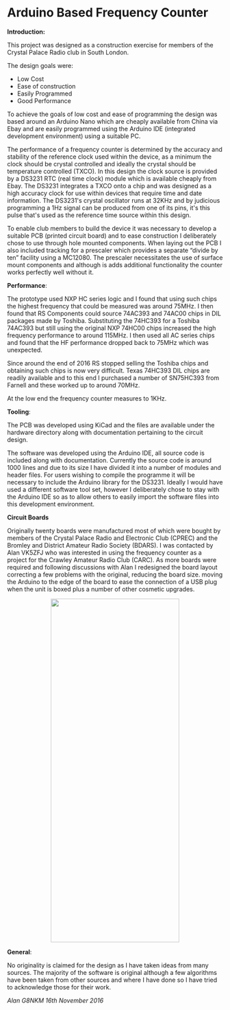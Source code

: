 # Arduino Based Frequency Counter

**Introduction:**

This project was designed as a construction exercise for members of the Crystal Palace Radio club in South London.



The design goals were:

- Low Cost
- Ease of construction
- Easily Programmed
- Good Performance

To achieve the goals of low cost and ease of programming the design was based around an Arduino Nano which are cheaply available from China via Ebay and are easily programmed using the Arduino IDE (integrated development environment) using a suitable PC.

The performance of a frequency counter is determined by the accuracy and stability of the reference clock used within the device, as a minimum the clock should be crystal controlled and ideally the crystal should be temperature controlled (TXCO). In this design the clock source is provided by a DS3231 RTC (real time clock) module which is available cheaply from Ebay. The DS3231 integrates a TXCO onto a chip and was designed as a high accuracy clock for use within devices that require time and date information. The DS3231's crystal oscillator runs at 32KHz and by judicious programming a 1Hz signal can be produced from one of its pins, it's this pulse that's used as the reference time source within this design.

To enable club members to build the device it was necessary to develop a suitable PCB (printed circuit board) and to ease construction I deliberately chose to use through hole mounted components. When laying out the PCB I also included tracking for a prescaler which provides a separate “divide by ten” facility using a MC12080. The prescaler necessitates the use of surface mount components and although is adds additional functionality the counter works perfectly well without it.

**Performance**:

The prototype used NXP HC series logic and I found that using such chips the highest frequency that could be measured was around 75MHz. I then found that RS Components could source 74AC393 and 74AC00 chips in DIL packages made by Toshiba. Substituting the 74HC393 for a Toshiba 74AC393 but still using the original NXP 74HC00 chips increased the high frequency performance to around 115MHz. I then used all AC series chips and found that the HF performance dropped back to 75MHz which was unexpected.

Since around the end of 2016 RS stopped selling the Toshiba chips and obtaining such chips is now very difficult.  Texas 74HC393 DIL chips are readily available and to this end I purchased a number of SN75HC393 from Farnell and these worked up to around 70MHz.

At the low end the frequency counter measures to 1KHz.

**Tooling**:

The PCB was developed using KiCad and the files are available under the hardware directory along with documentation pertaining to the circuit design.

The software was developed using the Arduino IDE, all source code is included along with documentation. Currently the source code is around 1000 lines and due to its size I have divided it into a number of modules and header files. For users wishing to compile the programme it will be necessary to include the Arduino library for the DS3231. Ideally I would have used a different software tool set, however I deliberately chose to stay with the Arduino IDE so as to allow others to easily import the software files into this development environment.

**Circuit Boards**

Originally twenty boards were manufactured most of which were bought by members of the Crystal Palace Radio and Electronic Club (CPREC) and the Bromley and District Amateur Radio Society (BDARS). I was contacted by Alan VK5ZFJ who was interested in using the frequency counter as a project for the Crawley Amateur Radio Club (CARC). As more boards were required and following discussions with Alan I redesigned the board layout correcting a few problems with the original, reducing the board size. moving the Arduino to the edge of the board to ease the connection of a USB plug when the unit is boxed plus a number of other cosmetic upgrades.

<p align="center">
<img src="https://cloud.githubusercontent.com/assets/11939358/26114271/b8b16234-3a54-11e7-8480-9904b1956665.jpg" width="300" height="800"/>
</p>


**General**:

No originality is claimed for the design as I have taken ideas from many sources. The majority of the software is original although a few algorithms have been taken from other sources and where I have done so I have tried to acknowledge those for their work.

*Alan
G8NKM 16th November 2016*
